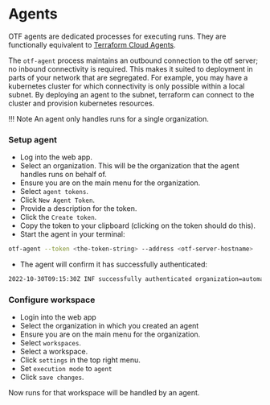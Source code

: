 # Agents

OTF agents are dedicated processes for executing runs. They are functionally equivalent to [Terraform Cloud Agents](https://developer.hashicorp.com/terraform/cloud-docs/agents).


The `otf-agent` process maintains an outbound connection to the otf server; no inbound connectivity is required. This makes it suited to deployment in parts of your network that are segregated. For example, you may have a kubernetes cluster for which connectivity is only possible within a local subnet. By deploying an agent to the subnet, terraform can connect to the cluster and provision kubernetes resources.

!!! Note
    An agent only handles runs for a single organization.

### Setup agent

* Log into the web app.
* Select an organization. This will be the organization that the agent handles runs on behalf of.
* Ensure you are on the main menu for the organization.
* Select `agent tokens`.
* Click `New Agent Token`.
* Provide a description for the token.
* Click the `Create token`.
* Copy the token to your clipboard (clicking on the token should do this).
* Start the agent in your terminal:

```bash
otf-agent --token <the-token-string> --address <otf-server-hostname>
```

* The agent will confirm it has successfully authenticated:

```bash
2022-10-30T09:15:30Z INF successfully authenticated organization=automatize
```

### Configure workspace

* Login into the web app
* Select the organization in which you created an agent
* Ensure you are on the main menu for the organization.
* Select `workspaces`.
* Select a workspace.
* Click `settings` in the top right menu.
* Set `execution mode` to `agent`
* Click `save changes`.

Now runs for that workspace will be handled by an agent.
